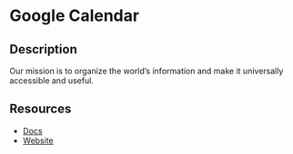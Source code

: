 # Google Calendar

## Description

Our mission is to organize the world’s information and make it universally accessible and useful.

## Resources

- [Docs](https://developers.google.com/calendar/api/v3/reference)
- [Website](google.com)

